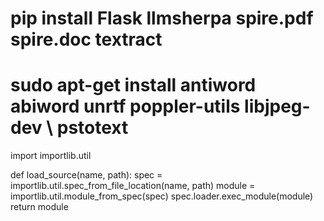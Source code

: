 # pip install Flask llmsherpa spire.pdf spire.doc textract

# sudo apt-get install antiword abiword unrtf poppler-utils libjpeg-dev \ pstotext

import importlib.util

def load_source(name, path):
    spec = importlib.util.spec_from_file_location(name, path)
    module = importlib.util.module_from_spec(spec)
    spec.loader.exec_module(module)
    return module
